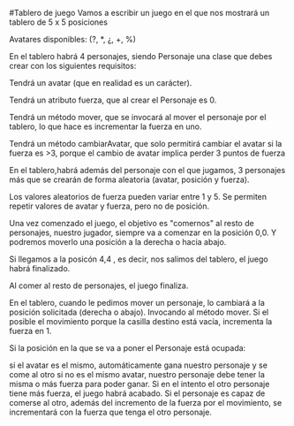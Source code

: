 #Tablero de juego
Vamos a escribir un juego en el que nos mostrará un tablero de 5 x 5 posiciones

Avatares disponibles: (?, *, ¿, +, %)

En el tablero habrá 4 personajes, siendo Personaje una clase que debes crear con los siguientes requisitos:

Tendrá un avatar (que en realidad es un carácter).

Tendrá un atributo fuerza, que al crear el Personaje es 0.

Tendrá un método mover, que se invocará al mover el personaje por el tablero, lo que hace es incrementar la fuerza en uno.

Tendrá un método cambiarAvatar, que solo permitirá cambiar el avatar si la fuerza es >3, porque el cambio de avatar implica perder 3 puntos de fuerza

En el tablero,habrá además del personaje con el que jugamos, 3 personajes más que se crearán de forma aleatoria (avatar, posición y fuerza).

Los valores aleatorios de fuerza pueden variar entre 1 y 5. Se permiten repetir valores de avatar y fuerza, pero no de posición.

Una vez comenzado el juego, el objetivo es "comernos" al resto de personajes, nuestro jugador, siempre va a comenzar en la posición 0,0. Y podremos moverlo una posición a la derecha o hacia abajo.

Si llegamos a la posicón 4,4 , es decir, nos salimos del tablero, el juego habrá finalizado.

Al comer al resto de personajes, el juego finaliza.

En el tablero, cuando le pedimos mover un personaje, lo cambiará a la posición solicitada (derecha o abajo). Invocando al método mover. Si el posible el movimiento porque la casilla destino está vacía, incrementa la fuerza en 1.

Si la posición en la que se va a poner el Personaje está ocupada:

si el avatar es el mismo, automáticamente gana nuestro personaje y se come al otro
si no es el mismo avatar, nuestro personaje debe tener la misma o más fuerza para poder ganar. Si en el intento el otro personaje tiene más fuerza, el juego habrá acabado.
Si el personaje es capaz de comerse al otro, además del incremento de la fuerza por el movimiento, se incrementará con la fuerza que tenga el otro personaje.